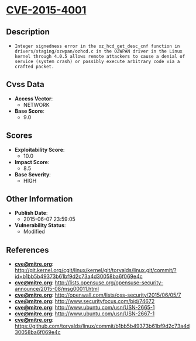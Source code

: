 
# [CVE-2015-4001](https://cve.mitre.org/cgi-bin/cvename.cgi?name=CVE-2015-4001)

## Description

- `Integer signedness error in the oz_hcd_get_desc_cnf function in drivers/staging/ozwpan/ozhcd.c in the OZWPAN driver in the Linux kernel through 4.0.5 allows remote attackers to cause a denial of service (system crash) or possibly execute arbitrary code via a crafted packet.`

## Cvss Data

- **Access Vector**:
  - NETWORK
- **Base Score**:
  - 9.0

## Scores

- **Exploitability Score**:
  - 10.0
- **Impact Score**:
  - 8.5
- **Base Severity**:
  - HIGH

## Other Information

- **Publish Date**:
  - 2015-06-07 23:59:05
- **Vulnerability Status**:
  - Modified

## References

- **cve@mitre.org**: http://git.kernel.org/cgit/linux/kernel/git/torvalds/linux.git/commit/?id=b1bb5b49373b61bf9d2c73a4d30058ba6f069e4c
- **cve@mitre.org**: http://lists.opensuse.org/opensuse-security-announce/2015-08/msg00011.html
- **cve@mitre.org**: http://openwall.com/lists/oss-security/2015/06/05/7
- **cve@mitre.org**: http://www.securityfocus.com/bid/74672
- **cve@mitre.org**: http://www.ubuntu.com/usn/USN-2665-1
- **cve@mitre.org**: http://www.ubuntu.com/usn/USN-2667-1
- **cve@mitre.org**: https://github.com/torvalds/linux/commit/b1bb5b49373b61bf9d2c73a4d30058ba6f069e4c
